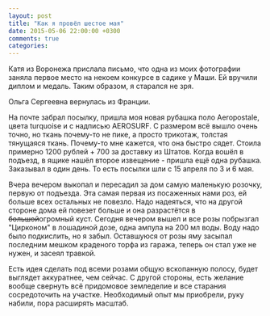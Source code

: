 ```yaml
---
layout: post
title: "Как я провёл шестое мая"
date: 2015-05-06 22:00:00 +0300
comments: true
categories: 
---
```

Катя из Воронежа прислала письмо, что одна из моих фотографии заняла первое место на некоем конкурсе в садике у Маши. Ей вручили диплом и медаль. Таким образом, я старался не зря.

Ольга Сергеевна вернулась из Франции.

На почте забрал посылку, пришла моя новая рубашка поло Aeropostale, цвета turquoise и с надписью AEROSURF. С размером всё вышло очень точно, но ткань почему-то не пике, а просто трикотаж, толстая тянущаяся ткань. Почему-то мне кажется, что она быстро сядет. Стоила примерно 1200 рублей + 700 за доставку из Штатов. Когда вошёл в подъезд, в ящике нашёл второе извещение - пришла ещё одна рубашка. Заказывал в один день. То есть посылки шли с 15 апреля по 3 и 6 мая.  

Вчера вечером выкопал и пересадил за дом самую маленькую розочку, первую от подъезда. Эта самая первая из посаженных нами роз, ей больше всех остальных не повезло. Надо надеяться, что на другой стороне дома ей повезет больше и она разрастётся в ~~большой~~огромный куст. Сегодня вечером вышел и все розы побрызгал "Цирконом" в лошадиной дозе, одна ампула на 200 мл воды. Воду надо было подкислить, но я забыл. Оставшуюся от розы яму засыпал последним мешком краденого торфа из гаража, теперь он стал уже не нужен, и засеял травкой.

Есть идея сделать под всеми розами общую вскопанную полосу, будет выглядет аккуратнее, чем сейчас. С другой стороны, есть желание вообще свернуть всё придомовое земледелие и все старания сосредоточить на участке. Необходимый опыт мы приобрели, руку набили, пора расширять масштаб.